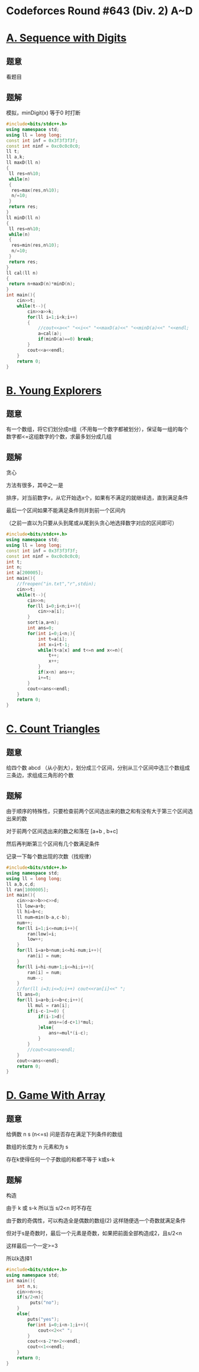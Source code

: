 # Codeforces Round #643 (Div. 2) A~D



# [A. Sequence with Digits](https://codeforces.com/contest/1355/problem/A)

## 题意

看题目

## 题解

模拟，minDigit(x) 等于0 时打断

```cpp
#include<bits/stdc++.h>
using namespace std;
using ll = long long;
const int inf = 0x3f3f3f3f;
const int ninf = 0xc0c0c0c0;
ll t;
ll a,k;
ll maxD(ll n)
{
 ll res=n%10;
 while(n)
 {
  res=max(res,n%10);
  n/=10;
 }
 return res;
}
ll minD(ll n)
{
 ll res=n%10;
 while(n)
 {
  res=min(res,n%10);
  n/=10;
 }
 return res;
}
ll cal(ll n)
{
 return n+maxD(n)*minD(n);
}
int main(){
	cin>>t;
	while(t--){
		cin>>a>>k;
		for(ll i=1;i<k;i++)
		{
			//cout<<a<<" "<<i<<" "<<maxD(a)<<" "<<minD(a)<<" "<<endl;
			a=cal(a);
			if(minD(a)==0) break;
		}
		cout<<a<<endl;
	}
	return 0;
}
```

# [B. Young Explorers](https://codeforces.com/contest/1355/problem/B)
##  题意

有一个数组，将它们划分成n组（不用每一个数字都被划分），保证每一组的每个数字都<=这组数字的个数，求最多划分成几组

## 题解

贪心

方法有很多，其中之一是

排序，对当前数字x，从它开始选x个，如果有不满足的就继续选，直到满足条件

最后一个区间如果不能满足条件则并到前一个区间内

（之前一直以为只要从头到尾或从尾到头贪心地选择数字对应的区间即可）

```cpp
#include<bits/stdc++.h>
using namespace std;
using ll = long long;
const int inf = 0x3f3f3f3f;
const int ninf = 0xc0c0c0c0;
int t;
int n;
int a[200005];
int main(){
	//freopen("in.txt","r",stdin);
	cin>>t;
	while(t--){
		cin>>n;
		for(ll i=0;i<n;i++){
			cin>>a[i];
		}
		sort(a,a+n);
		int ans=0;
		for(int i=0;i<n;){
			int t=a[i];
			int x=i+t-1;
			while(t<a[x] and t<=n and x<=n){
				t++;
				x++;
			}
			if(x<n) ans++;
			i+=t;
		}
		cout<<ans<<endl;
	}
	return 0;
}
```



# [C. Count Triangles](https://codeforces.com/contest/1355/problem/C)

## 题意

给四个数 abcd （从小到大），划分成三个区间，分别从三个区间中选三个数组成三条边，求组成三角形的个数

## 题解

由于顺序的特殊性，只要检查前两个区间选出来的数之和有没有大于第三个区间选出来的数

对于前两个区间选出来的数之和落在 [a+b , b+c]

然后再判断第三个区间有几个数满足条件 

记录一下每个数出现的次数（找规律）

```cpp
#include<bits/stdc++.h>
using namespace std;
using ll = long long;
ll a,b,c,d;
ll ran[1000005];
int main(){
	cin>>a>>b>>c>>d;
	ll low=a+b;
	ll hi=b+c;
	ll num=min(b-a,c-b);
	num++;
	for(ll i=1;i<=num;i++){
		ran[low]=i;
		low++;
	}
	for(ll i=a+b+num;i<=hi-num;i++){
		ran[i] = num;
	}
	for(ll i=hi-num+1;i<=hi;i++){
		ran[i] = num;
		num--;
	}
	//for(ll i=3;i<=5;i++) cout<<ran[i]<<" ";
	ll ans=0;
	for(ll i=a+b;i<=b+c;i++){
		ll mul = ran[i];
		if(i-c-1>=0) {
			if(i-1>d){
				ans+=(d-c+1)*mul;
			}else{
				ans+=mul*(i-c);
			}
		}
		//cout<<ans<<endl;
	}
	cout<<ans<<endl;
	return 0;
}
```

# [D. Game With Array](https://codeforces.com/contest/1355/problem/D)

## 题意

给俩数 n s (n<=s) 问是否存在满足下列条件的数组

数组的长度为 n 元素和为 s

存在k使得任何一个子数组的和都不等于 k或s-k

## 题解

构造

由于 k 或 s-k 所以当 s/2<n 时不存在

由于数的奇偶性，可以构造全是偶数的数组(2) 这样随便选一个奇数就满足条件

但对于s是奇数时，最后一个元素是奇数，如果把前面全部构造成2，且s/2<n

这样最后一个一定>=3

所以k选择1

```cpp
#include<bits/stdc++.h>
using namespace std;
int main(){
	int n,s;
	cin>>n>>s;
	if(s/2<n){
		 puts("no");
	}
	else{
		puts("yes");
		for(int i=0;i<n-1;i++){
			cout<<2<<" ";
		}
		cout<<s-2*n+2<<endl;
		cout<<1<<endl;
	}
	return 0;
}
```

